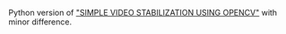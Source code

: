 Python version of ["SIMPLE VIDEO STABILIZATION USING OPENCV"](http://nghiaho.com/?p=2093) with minor difference.